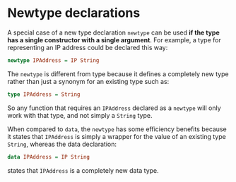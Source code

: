 # Newtype declarations

A special case of a new type declaration `newtype` can be used **if the type has a single constructor with a single argument**. For example, a type for representing an IP address could be declared this way:

```haskell
newtype IPAddress = IP String
```

The `newtype` is different from type because it defines a completely new type rather than just a synonym for an existing type such as:

```haskell
type IPAddress = String
```

So any function that requires an `IPAddress` declared as a `newtype` will only work with that type, and not simply a `String` type.

When compared to `data`, the `newtype` has some efficiency benefits because it states that `IPAddress` is simply a wrapper for the value of an existing type `String`, whereas the data declaration:

```haskell
data IPAddress = IP String
```

states that `IPAddress` is a completely new data type.

